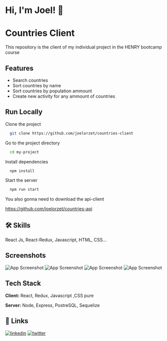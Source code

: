 # Hi, I'm Joel! 👋




# Countries Client


This repository is the client of my individual project in the HENRY bootcamp course
## Features

- Search countries
- Sort countries by name
- Sort countries by population ammount
- Create new activity for any ammount of countries


## Run Locally

Clone the project

```bash
  git clone https://github.com/joelorzet/countries-client
```

Go to the project directory

```bash
  cd my-project
```

Install dependencies

```bash
  npm install
```

Start the server

```bash
  npm run start
```

You also gonna need to download the api-client

https://github.com/joelorzet/countries-api

## 🛠 Skills
React Js, React-Redux, Javascript, HTML, CSS... 


## Screenshots

![App Screenshot](https://lh3.googleusercontent.com/tYcs4k_j7dHgNE2hBiq1bJpK4xRV1XDcblySOVK7cYeUOYVjw819cbW36Cm440pt-oHFT2TEgHgpepKs-JrRlxbiHxy8K1RYHTfr0cK-gwbSmxSGc-UkihaWLCZadzBU2hCMEl-Hy17kLKwyeeQdi-AWVYff37YcWvvKdEzdxN-sJatbewOA52EX0mts0MZabJDmZFmG51Q9ctaaEy7bTo9moZeReLeFOknx-voRoZ-5oEwc3ScT3G42aeM4yIj3-O7OuTBc6OMNo6RwRd2SB2tv-YXNqeJuJ-u0H_DlNhvD8smlFso26U-6tINrbdEy8tpQQOm5pjk3GAuj0qMGl3fo95jR_7RFfocvbAvSYVCconaX1muAVx2qjSKKzSXJ44V4chIGtijxxB_DNQRd5-z3GBGRJWm8pCAIvmiGLPUi4aLcreb4nIzRzYKx-EhDtR3x3yFoHFUCimMwoLZ9dsstHVJogBgzMtAKp382gCHLkYEZtInAtMBlZpKAUvS3hMsA-_WBSlmOYS5C1kENpr0jof8a6lRSIz4UjdIFR3otUvZa_NHUHz1hCIe_OOqVun0etVcPaxDfvAxbjYltKKUtpCA0WdzqodKBOUJrDmavqjyqpaa3lxbUNZ9nQfsscbWErBhGuMbyIlK1WyietBUCx81lfFWkVd07s17k317LwrveIyJeZxih-pwEJMvrNUBZ1l4COgA3i053HVoiD1fJZMlAhfYgwxnnlU593JMsHyID5LXFny6Park6HEWiJXHSw3zhNfqCgmokByY9R_tCwrd0dueP7yMe=w1235-h667-no?authuser=0)
![App Screenshot](https://lh3.googleusercontent.com/CIc5A-ARkWwsMMmc-kVIngI2xQKh3HVxOmsaEwComWIiTKpWxYm9FgHMH_X5HiXb1pCGRdPRPUH-KuK_iVdLatY2079eBug9OVRZzj02_KP0jf_aZGJqgWk1OKcilywo5UNKrABaRqijKZWMmNCacSlyButDt6ZDjKWGwIlqnDOktAcughYEhgVbNhMRmg3pBkFMt0kHjlQ7EjyFROd6UtL25RI7A2Cmv9h1y-mE6ILA8cxpBKEGZbkTl-bl2y699tqvgNJAFpXjVB_O2n-jshDHpO00a7RvS40zdQmfO4YmmBpEn6_j3dubKb1rGPuW6bINPp8abeSeYo7Yt47hTOzcaHPIF5wh55jNvOsg00AUf7ioVCXVZLie1cKBya68A9140lISbIw6AAgL2Zkxfee7P-cTeH3ihmVAkPCWzwp5Q7kC1eRcKmU2tfcq4ZNUockcrgp6JKPN3PI5cMQ974Pgqw8ubUPOrmKQj695MjjEdQ3_xtmtoAh_bLKD_BFMT8otCkq1V_FzDQNKZcigF8pjfmcdO_05Qyzsv68aXVt-eBn8VnS5kUKtwOq-z0WD2hswVZrPaUhoW_1WK3gLrgPLzFQgj8eR0lBMIeV2Pr8diBv0mmFqoepS2x_hq7_E7_dIrVUWSq29dssV4BfH_SQXT126ocLMN5CP8M1hFJ6ZP3gORXryv9YpCg1VaZj2Jrvhihy_6iumkJraxN07-ZDw4jztY01pZT1TCzVn-NlZGEUUjco5_GjvxU655dLj6XieOQApcyPfTzjem8Q8nUCvFWg58urHDntX=w1235-h667-no?authuser=0)
![App Screenshot](https://lh3.googleusercontent.com/h4Bdw0f88-D_rW-IZxPw4RkQHImZxqFm69J5GxFN7-XUFZBYO_5DThBD-EEMHGN4WUG38s5a0ZBirUWnP_7p7RXCP6O87brorTy-hWVDGO6l7aHgGhYolv0vCwRzIb8iPr9lRmP92azYeNZ_bNl49I51Uuc3Clo3y-VDgBD507saTa_w0BJkQ8Apx2LIUvxfPvD4q-DTtOy-c6-4cvhT0TDQcpU03jm6lN-EF-2Nz77cbMunYZyNKbFtuzi4VKj2vC669d6tiNZkRR7oGbUkMF9icv-iTlDrT6COIxW4IifRCPtxI6lhn0jfhyfvRycaVc0dwG6KOchkjC4LmvrH80twHbX_q15TBzculz_qsehPeWCrX5AroOa3N9dd6h1bGFmUQytl_6J43R3rsn3mkYXC7hgKc51m0SJ6i_avGjdLMUeyDefmntS5d6LG3URROz8MA8URF9MPh3sZBCkPKYEd1SwTTYpSBscN1qWjPp_zc9HWfmdQPweltRQ78qlUkQKZyQBbzVFB-A9kBD4yWucd6ioczU9qjR7hAFm6gx9Af1Jo47dcxmjmDYayVFG7t0NQDJM823175ewm7jplXX2YAsSMZ0eaASaVxBU9-yeJ-oWcsQoK7wEtmwNWTsyiesdunkhMYku28qAAUkXN6T8VWMv7VeUGDI53yAet0mLDz9ARP10mR7ulRj9ozrI1ZElkNuQQcU3U_ec0wCJlUBxREtr6PCgnRQ_HtL_hR6E3GYpUROhu3MHp7cdcQZcS9Qj47C-TdJ_jnGdCMXvxLvKqgKovUPSz2j5UIg4Is2ML6hin_r_QI6Rpg7LnNej31kCM5V11ncT2ag813oQM9KLfwtG9RVCXnpjAiyQX7pAXoHCG1pO4lhQclWgqoRBOpNYDURTM6zDH5CwD-lp9I1cYM_7eLJCooJoxsiTro3ysz1vK9X5hogXkbS3xMZuohps-YzQwG8WVY6g=w1235-h667-no?authuser=0)
![App Screenshot](https://lh3.googleusercontent.com/WleffZv-g_OyfJLhTC-3dtVn1qnQ82Rd6cb6Hs-Mm8gY1QYI787ze8wvEH4CLCar2xoy4QCCVv0IqCDM4WDz3308BTZOCemmbY_0nH861CT_v1EVr31gW4yeIDlNld4HkAIjixVcj8mzW1rBQDv34FuM-JGeG0fM7jvhQHVGju9RvX4pVbLQEVrmB4UfeuRRbrdMgowCarvClcjwBSfSqo1Y6TH8J-HI_ytLZefvxPXTXfAbfS07mSFQetgyD5K0Kzd9gR2OmB4jpZv0_1TxCNf0kS-8IPDAZO3d4TZmvMmyEMlVWS_KLnk6TmSdje3dD0aGcVWYRDDDIV2-cGC7SmQPe7LPlYpYfp8oZwVLE9oTgUksxlyXmsdT6nsUvEl-4zl0PYX4VdGflYY2HSlUzWYZD1fQdo3qR3so6pZV8mrJBvmCtIrXnpF8ASroADHe5SW03LujKcOPVeBEeu0RsIwvS3UW_LUoApnHjzW_uWpxyok6HHAJniJzFbEaaYvlvQtSLcNl8sv5oM79rv5uz1km2MawMihEu3KVPKBf0NLJyTCOIsQhWMU0EhzOpzegxdjjRwP-2HQftbsGLC2Mp-Ef6C7Djj2Bg7y3_u-eHgxEeQkXFshvzjaGsIfge3YMW0w13ctjyMeJV0zXvDSD5rJ0rlcZ_dMJKG4m8biXLm5tDWPnCwwQgnMWfntBA1GRS97UcklzDg_cD6gawMC6V6UNHYynwcP2_al6hkwIs4Xwl86plMj6d7mQyIBzHjNNuHLJy3SpY6zbCa5lpvvUC-GPsdDPZzqI_xSt=w1235-h667-no?authuser=0)
## Tech Stack

**Client:** React, Redux, Javascript ,CSS pure 

**Server:** Node, Express, PostreSQL, Sequelize


## 🔗 Links

[![linkedin](https://img.shields.io/badge/linkedin-0A66C2?style=for-the-badge&logo=linkedin&logoColor=white)](https://www.linkedin.com/in/joelorzet/)
[![twitter](https://img.shields.io/badge/twitter-1DA1F2?style=for-the-badge&logo=twitter&logoColor=white)](https://twitter.com/JoelOrzet)

